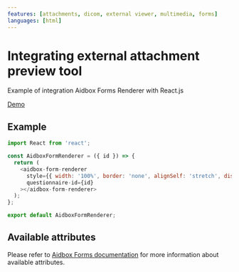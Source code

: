 ```yaml
---
features: [attachments, dicom, external viewer, multimedia, forms]
languages: [html]
---
```

# Integrating external attachment preview tool

Example of integration Aidbox Forms Renderer with React.js

[Demo](https://aidbox.github.io/examples/aidbox-forms-external-attachment-viewer/)

## Example

```js
import React from 'react';

const AidboxFormRenderer = ({ id }) => {
  return (
    <aidbox-form-renderer
      style={{ width: '100%', border: 'none', alignSelf: 'stretch', display: 'flex' }}
      questionnaire-id={id}
    ></aidbox-form-renderer>
  );
};

export default AidboxFormRenderer;
```

## Available attributes
Please refer to [Aidbox Forms documentation](https://docs.aidbox.app/modules/aidbox-forms/aidbox-ui-builder-alpha/embedding-renderer) for more information about available attributes.
